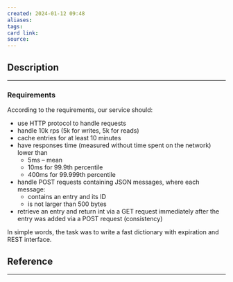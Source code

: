 ```yaml
---
created: 2024-01-12 09:48
aliases: 
tags: 
card link: 
source:
---
```

## Description
---
### Requirements

According to the requirements, our service should:

- use HTTP protocol to handle requests
- handle 10k rps (5k for writes, 5k for reads)
- cache entries for at least 10 minutes
- have responses time (measured without time spent on the network) lower than
	- 5ms – mean
	- 10ms for 99.9th percentile
	- 400ms for 99.999th percentile
- handle POST requests containing JSON messages, where each message:
	- contains an entry and its ID
	- is not larger than 500 bytes
- retrieve an entry and return int via a GET request immediately after the entry was added via a POST request (consistency)

In simple words, the task was to write a fast dictionary with expiration and REST interface.

## Reference
---






